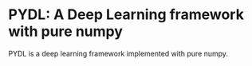 # PYDL: A Deep Learning framework with pure numpy

PYDL is a deep learning framework implemented with pure numpy.






